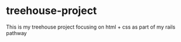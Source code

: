 # treehouse-project
This is my treehouse project focusing on html + css as part of my rails pathway
